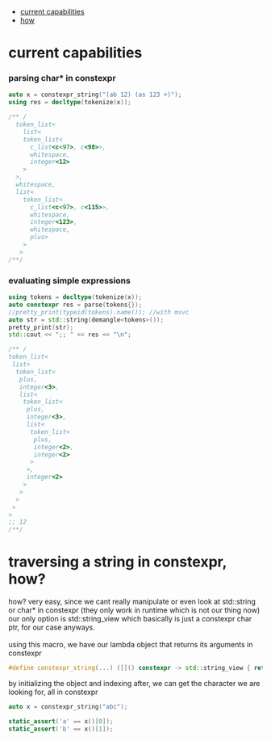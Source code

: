 - [current capabilities](#capab)
- [how](#how)


# <a name="capab">current capabilities</a>
### parsing char* in constexpr

``` cpp
auto x = constexpr_string("(ab 12) (as 123 +)");
using res = decltype(tokenize(x));

/** /
  token_list<
    list<
    token_list<
      c_list<c<97>, c<98>>,
      whitespace,
      integer<12>
    >
  >,
  whitespace,
  list<
    token_list<
      c_list<c<97>, c<115>>,
      whitespace,
      integer<123>,
      whitespace,
      plus>
    >
   >
/**/

```
### evaluating simple expressions
```cpp
using tokens = decltype(tokenize(x));
auto constexpr res = parse(tokens{});
//pretty_print(typeid(tokens).name()); //with msvc
auto str = std::string(demangle<tokens>());
pretty_print(str);
std::cout << ";; " << res << "\n";

/** /  
token_list<
 list<
  token_list<
   plus,
   integer<3>,
   list<
    token_list<
     plus,
     integer<3>,
     list<
      token_list<
       plus,
       integer<2>,
       integer<2>
      >
     >,
     integer<2>
    >
   >
  >
 >
>
;; 12
/**/
```
# <a name="how">traversing a string in constexpr, how?</a>
how? very easy, since we cant really manipulate or even look at std::string or char* in constexpr (they only work in runtime which is not our thing now) our only option is std::string_view which basically is just a constexpr char ptr, for our case anyways. <br><br>
using this macro, we have our lambda object that returns its arguments in constexpr
```cpp
#define constexpr_string(...) ([]() constexpr -> std::string_view { return __VA_ARGS__; })
```
by initializing the object and indexing after, we can get the character we are looking for, all in constexpr 

```cpp
auto x = constexpr_string("abc");

static_assert('a' == x()[0]);
static_assert('b' == x()[1]);
```